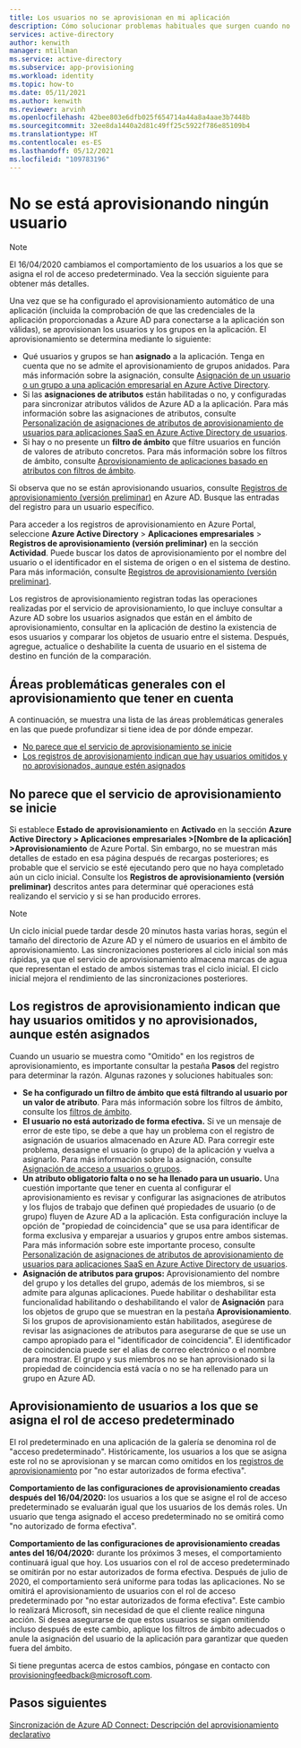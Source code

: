 ```yaml
---
title: Los usuarios no se aprovisionan en mi aplicación
description: Cómo solucionar problemas habituales que surgen cuando no se ve aparecer a usuarios en una aplicación de la galería de Azure AD que ha configurado para el aprovisionamiento de usuarios con Azure AD
services: active-directory
author: kenwith
manager: mtillman
ms.service: active-directory
ms.subservice: app-provisioning
ms.workload: identity
ms.topic: how-to
ms.date: 05/11/2021
ms.author: kenwith
ms.reviewer: arvinh
ms.openlocfilehash: 42bee803e6dfb025f654714a44a8a4aae3b7448b
ms.sourcegitcommit: 32ee8da1440a2d81c49ff25c5922f786e85109b4
ms.translationtype: HT
ms.contentlocale: es-ES
ms.lasthandoff: 05/12/2021
ms.locfileid: "109783196"
---
```

# <a name="no-users-are-being-provisioned"></a>No se está aprovisionando ningún usuario 
>[!NOTE]
>El 16/04/2020 cambiamos el comportamiento de los usuarios a los que se asigna el rol de acceso predeterminado. Vea la sección siguiente para obtener más detalles. 
>
Una vez que se ha configurado el aprovisionamiento automático de una aplicación (incluida la comprobación de que las credenciales de la aplicación proporcionadas a Azure AD para conectarse a la aplicación son válidas), se aprovisionan los usuarios y los grupos en la aplicación. El aprovisionamiento se determina mediante lo siguiente:

-   Qué usuarios y grupos se han **asignado** a la aplicación. Tenga en cuenta que no se admite el aprovisionamiento de grupos anidados. Para más información sobre la asignación, consulte [Asignación de un usuario o un grupo a una aplicación empresarial en Azure Active Directory](../manage-apps/assign-user-or-group-access-portal.md).
-   Si las **asignaciones de atributos** están habilitadas o no, y configuradas para sincronizar atributos válidos de Azure AD a la aplicación. Para más información sobre las asignaciones de atributos, consulte [Personalización de asignaciones de atributos de aprovisionamiento de usuarios para aplicaciones SaaS en Azure Active Directory de usuarios](customize-application-attributes.md).
-   Si hay o no presente un **filtro de ámbito** que filtre usuarios en función de valores de atributo concretos. Para más información sobre los filtros de ámbito, consulte [Aprovisionamiento de aplicaciones basado en atributos con filtros de ámbito](../app-provisioning/define-conditional-rules-for-provisioning-user-accounts.md).
  
  
Si observa que no se están aprovisionando usuarios, consulte [Registros de aprovisionamiento (versión preliminar)](../reports-monitoring/concept-provisioning-logs.md?context=azure/active-directory/manage-apps/context/manage-apps-context) en Azure AD. Busque las entradas del registro para un usuario específico.

Para acceder a los registros de aprovisionamiento en Azure Portal, seleccione **Azure Active Directory** &gt; **Aplicaciones empresariales** &gt; **Registros de aprovisionamiento (versión preliminar)** en la sección **Actividad**. Puede buscar los datos de aprovisionamiento por el nombre del usuario o el identificador en el sistema de origen o en el sistema de destino. Para más información, consulte [Registros de aprovisionamiento (versión preliminar)](../reports-monitoring/concept-provisioning-logs.md?context=azure/active-directory/manage-apps/context/manage-apps-context). 

Los registros de aprovisionamiento registran todas las operaciones realizadas por el servicio de aprovisionamiento, lo que incluye consultar a Azure AD sobre los usuarios asignados que están en el ámbito de aprovisionamiento, consultar en la aplicación de destino la existencia de esos usuarios y comparar los objetos de usuario entre el sistema. Después, agregue, actualice o deshabilite la cuenta de usuario en el sistema de destino en función de la comparación.

## <a name="general-problem-areas-with-provisioning-to-consider"></a>Áreas problemáticas generales con el aprovisionamiento que tener en cuenta
A continuación, se muestra una lista de las áreas problemáticas generales en las que puede profundizar si tiene idea de por dónde empezar.

- [No parece que el servicio de aprovisionamiento se inicie](#provisioning-service-does-not-appear-to-start)
- [Los registros de aprovisionamiento indican que hay usuarios omitidos y no aprovisionados, aunque estén asignados](#provisioning-logs-say-users-are-skipped-and-not-provisioned-even-though-they-are-assigned)

## <a name="provisioning-service-does-not-appear-to-start"></a>No parece que el servicio de aprovisionamiento se inicie
Si establece **Estado de aprovisionamiento** en **Activado** en la sección **Azure Active Directory &gt; Aplicaciones empresariales &gt;\[Nombre de la aplicación\] &gt;Aprovisionamiento** de Azure Portal. Sin embargo, no se muestran más detalles de estado en esa página después de recargas posteriores; es probable que el servicio se esté ejecutando pero que no haya completado aún un ciclo inicial. Consulte los **Registros de aprovisionamiento (versión preliminar)** descritos antes para determinar qué operaciones está realizando el servicio y si se han producido errores.

>[!NOTE]
>Un ciclo inicial puede tardar desde 20 minutos hasta varias horas, según el tamaño del directorio de Azure AD y el número de usuarios en el ámbito de aprovisionamiento. Las sincronizaciones posteriores al ciclo inicial son más rápidas, ya que el servicio de aprovisionamiento almacena marcas de agua que representan el estado de ambos sistemas tras el ciclo inicial. El ciclo inicial mejora el rendimiento de las sincronizaciones posteriores.
>


## <a name="provisioning-logs-say-users-are-skipped-and-not-provisioned-even-though-they-are-assigned"></a>Los registros de aprovisionamiento indican que hay usuarios omitidos y no aprovisionados, aunque estén asignados

Cuando un usuario se muestra como "Omitido" en los registros de aprovisionamiento, es importante consultar la pestaña **Pasos** del registro para determinar la razón. Algunas razones y soluciones habituales son:

- **Se ha configurado un filtro de ámbito** **que está filtrando al usuario por un valor de atributo**. Para más información sobre los filtros de ámbito, consulte los [filtros de ámbito](../app-provisioning/define-conditional-rules-for-provisioning-user-accounts.md).
- **El usuario no está autorizado de forma efectiva.** Si ve un mensaje de error de este tipo, se debe a que hay un problema con el registro de asignación de usuarios almacenado en Azure AD. Para corregir este problema, desasigne el usuario (o grupo) de la aplicación y vuelva a asignarlo. Para más información sobre la asignación, consulte [Asignación de acceso a usuarios o grupos](../manage-apps/assign-user-or-group-access-portal.md).
- **Un atributo obligatorio falta o no se ha llenado para un usuario.** Una cuestión importante que tener en cuenta al configurar el aprovisionamiento es revisar y configurar las asignaciones de atributos y los flujos de trabajo que definen qué propiedades de usuario (o de grupo) fluyen de Azure AD a la aplicación. Esta configuración incluye la opción de "propiedad de coincidencia" que se usa para identificar de forma exclusiva y emparejar a usuarios y grupos entre ambos sistemas. Para más información sobre este importante proceso, consulte [Personalización de asignaciones de atributos de aprovisionamiento de usuarios para aplicaciones SaaS en Azure Active Directory de usuarios](customize-application-attributes.md).
- **Asignación de atributos para grupos:** Aprovisionamiento del nombre del grupo y los detalles del grupo, además de los miembros, si se admite para algunas aplicaciones. Puede habilitar o deshabilitar esta funcionalidad habilitando o deshabilitando el valor de **Asignación** para los objetos de grupo que se muestran en la pestaña **Aprovisionamiento**. Si los grupos de aprovisionamiento están habilitados, asegúrese de revisar las asignaciones de atributos para asegurarse de que se use un campo apropiado para el "identificador de coincidencia". El identificador de coincidencia puede ser el alias de correo electrónico o el nombre para mostrar. El grupo y sus miembros no se han aprovisionado si la propiedad de coincidencia está vacía o no se ha rellenado para un grupo en Azure AD.
## <a name="provisioning-users-assigned-to-the-default-access-role"></a>Aprovisionamiento de usuarios a los que se asigna el rol de acceso predeterminado
El rol predeterminado en una aplicación de la galería se denomina rol de "acceso predeterminado". Históricamente, los usuarios a los que se asigna este rol no se aprovisionan y se marcan como omitidos en los [registros de aprovisionamiento](../reports-monitoring/concept-provisioning-logs.md) por "no estar autorizados de forma efectiva". 

**Comportamiento de las configuraciones de aprovisionamiento creadas después del 16/04/2020:** los usuarios a los que se asigne el rol de acceso predeterminado se evaluarán igual que los usuarios de los demás roles. Un usuario que tenga asignado el acceso predeterminado no se omitirá como "no autorizado de forma efectiva". 

**Comportamiento de las configuraciones de aprovisionamiento creadas antes del 16/04/2020:** durante los próximos 3 meses, el comportamiento continuará igual que hoy. Los usuarios con el rol de acceso predeterminado se omitirán por no estar autorizados de forma efectiva. Después de julio de 2020, el comportamiento será uniforme para todas las aplicaciones. No se omitirá el aprovisionamiento de usuarios con el rol de acceso predeterminado por "no estar autorizados de forma efectiva". Este cambio lo realizará Microsoft, sin necesidad de que el cliente realice ninguna acción. Si desea asegurarse de que estos usuarios se sigan omitiendo incluso después de este cambio, aplique los filtros de ámbito adecuados o anule la asignación del usuario de la aplicación para garantizar que queden fuera del ámbito.  

Si tiene preguntas acerca de estos cambios, póngase en contacto con provisioningfeedback@microsoft.com.
## <a name="next-steps"></a>Pasos siguientes

[Sincronización de Azure AD Connect: Descripción del aprovisionamiento declarativo](../hybrid/concept-azure-ad-connect-sync-declarative-provisioning.md)
